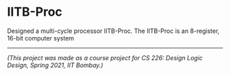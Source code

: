 # IITB-Proc

Designed a multi-cycle processor IITB-Proc. The IITB-Proc is an 8-register, 16-bit computer system

---

*(This project was made as a course project for CS 226: Design Logic Design, Spring 2021, IIT Bombay.)*
